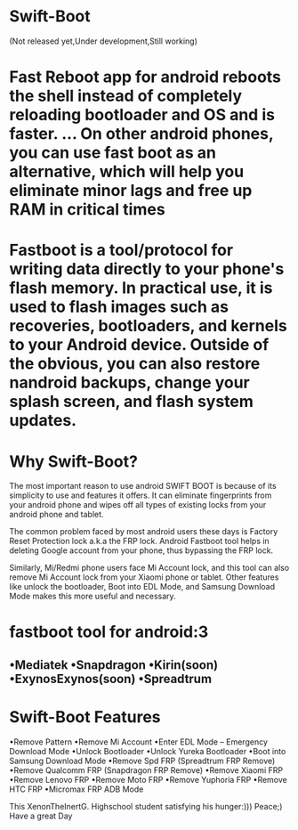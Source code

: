 # Swift-Boot
(Not released yet,Under development,Still working)
# Fast Reboot app for android reboots the shell instead of completely reloading bootloader and OS and is faster. ... On other android phones, you can use fast boot as an alternative, which will help you eliminate minor lags and free up RAM in critical times 
# Fastboot is a tool/protocol for writing data directly to your phone's flash memory. In practical use, it is used to flash images such as recoveries, bootloaders, and kernels to your Android device. Outside of the obvious, you can also restore nandroid backups, change your splash screen, and flash system updates.
# Why Swift-Boot?
The most important reason to use android SWIFT BOOT  is because of its simplicity to use and features it offers. It can eliminate fingerprints from your android phone and wipes off all types of existing locks from your android phone and tablet.

The common problem faced by most android users these days is Factory Reset Protection lock a.k.a the FRP lock. Android Fastboot tool helps in deleting Google account from your phone, thus bypassing the FRP lock.

Similarly, Mi/Redmi phone users face Mi Account lock, and this tool can also remove Mi Account lock from your Xiaomi phone or tablet.
Other features like unlock the bootloader, Boot into EDL Mode, and Samsung Download Mode makes this more useful and necessary.

# fastboot tool for android:3
•Mediatek
•Snapdragon
•Kirin(soon)
•ExynosExynos(soon)
•Spreadtrum
 -------------------------------------------
# Swift-Boot Features
•Remove Pattern
•Remove Mi Account
•Enter EDL Mode – Emergency Download Mode
•Unlock Bootloader
•Unlock Yureka Bootloader
•Boot into Samsung Download Mode
•Remove Spd FRP (Spreadtrum FRP Remove)
•Remove Qualcomm FRP (Snapdragon FRP Remove)
•Remove Xiaomi FRP
•Remove Lenovo FRP
•Remove Moto FRP
•Remove Yuphoria FRP
•Remove HTC FRP
•Micromax FRP ADB Mode

This XenonTheInertG. Highschool student satisfying his hunger:)))
Peace;)
Have a great Day
